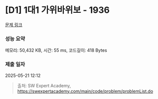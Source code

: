 # [D1] 1대1 가위바위보 - 1936 

[문제 링크](https://swexpertacademy.com/main/code/problem/problemDetail.do?contestProbId=AV5PjKXKALcDFAUq) 

### 성능 요약

메모리: 50,432 KB, 시간: 55 ms, 코드길이: 418 Bytes

### 제출 일자

2025-05-21 12:12



> 출처: SW Expert Academy, https://swexpertacademy.com/main/code/problem/problemList.do